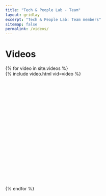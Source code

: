```yaml
---
title: "Tech & People Lab - Team"
layout: gridlay
excerpt: "Tech & People Lab: Team members"
sitemap: false
permalink: /videos/
---
```


# Videos
<div class="row people-row videos-row">
{% for video in site.videos %}
  <div class="col-sm-6" style="min-height: 360px;">
    {% include video.html vid=video %}
  </div>
{% endfor %}
</div>